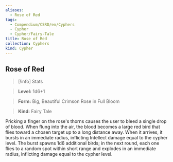 ```yaml
---
aliases:
  - Rose of Red
tags:
  - Compendium/CSRD/en/Cyphers
  - Cypher
  - Cypher/Fairy-Tale
title: Rose of Red
collection: Cyphers
kind: Cypher
---
```

## Rose of Red    
>[!info] Stats    
> **Level:** 1d6+1    
> **Form:** Big, Beautiful Crimson Rose in Full Bloom    
> **Kind:** Fairy Tale  
    
Pricking a finger on the rose's thorns causes the user to bleed a single drop of blood. When flung into the air, the blood becomes a large red bird that flies toward a chosen target up to a long distance away. When it arrives, it bursts in an immediate radius, inflicting Intellect damage equal to the cypher level. The burst spawns 1d6 additional birds; in the next round, each one flies to a random spot within short range and explodes in an immediate radius, inflicting damage equal to the cypher level.